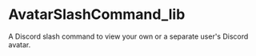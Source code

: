 # AvatarSlashCommand_lib
A Discord slash command to view your own or a separate user's Discord avatar.
